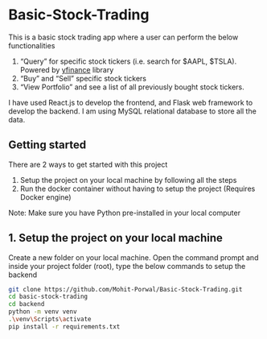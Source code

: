 # Basic-Stock-Trading

This is a basic stock trading app where a user can perform the below functionalities

1. “Query” for specific stock tickers (i.e. search for $AAPL, $TSLA). Powered by [yfinance](https://pypi.org/project/yfinance/) library
2. “Buy” and “Sell” specific stock tickers
3. “View Portfolio” and see a list of all previously bought stock tickers.

I have used React.js to develop the frontend, and Flask web framework to develop the backend. I am using MySQL relational database to store all the data.

## Getting started

There are 2 ways to get started with this project

1. Setup the project on your local machine by following all the steps
2. Run the docker container without having to setup the project (Requires Docker engine)

Note: Make sure you have Python pre-installed in your local computer

## 1. Setup the project on your local machine

Create a new folder on your local machine.
Open the command prompt and inside your project folder (root), type the below commands to setup the backend

```bash
git clone https://github.com/Mohit-Porwal/Basic-Stock-Trading.git
cd basic-stock-trading
cd backend
python -m venv venv
.\venv\Scripts\activate
pip install -r requirements.txt
```
